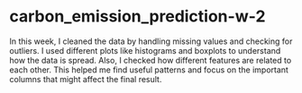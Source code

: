 # carbon_emission_prediction-w-2


In this week, I cleaned the data by handling missing values and checking for outliers. I used different plots like histograms and boxplots to understand how the data is spread. Also, I checked how different features are related to each other. This helped me find useful patterns and focus on the important columns that might affect the final result.
